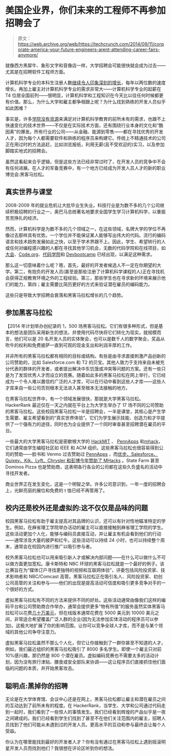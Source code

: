 # 美国企业界，你们未来的工程师不再参加招聘会了 

> 原文：<https://web.archive.org/web/https://techcrunch.com/2014/09/11/corporate-america-your-future-engineers-arent-attending-career-fairs-anymore/>

就像西方黑犀牛、象形文字和音像店一样，大学招聘会可能很快就会成为过去——尤其是在招聘软件工程师方面。

计算机科学专业的本科生注册人数[继续令人印象深刻的增长](https://web.archive.org/web/20221208015616/http://www.computerworld.com/s/article/9237459/Computer_science_enrollments_soared_last_year_rising_30_)，每年以两位数的速度增长。再加上雇主对计算机科学专业的需求非常大——计算机科学专业的起薪在 T4 位居全国前列——很明显，计算机科学和工程知识在今天比以往任何时候都更有价值。那么，为什么大学和雇主都争相跟上呢？为什么找到熟练的开发人员似乎如此困难？

事实是，许多[学院没有资源](https://web.archive.org/web/20221208015616/http://www.geekwire.com/2014/analysis-examining-computer-science-education-explosion/)来满足对计算机科学教育的前所未有的需求，也跟不上快速变化的技术世界——不仅是在实际技术方面，还有围绕行业本身的文化和“酷因素”的爆发。所有行业的公司——从金融、能源到零售——都在寻找优秀的开发人才，因为每个人都需要软件和熟练的程序员来构建它。传统上不精通技术的公司正在用过时的方法追赶，比如浏览报纸，利用无薪(且不受欢迎的)实习，以及参加脚踏实地式的招聘会。

虽然这看起来合乎逻辑，但是这些方法已经非常过时了，在开发人员的竞争中不会有任何进展。在人才的军备竞赛中，有一个地方已经成为开发人员人才的新的职业博览会:黑客马拉松。

## 真实世界与课堂

2008-2009 年的就业危机让大批毕业生失业。科技行业是为数不多的几个公司继续积极招聘的行业之一，奥巴马总统著名地要求全国学生学习计算机科学，以重振苦苦挣扎的经济。

然而，计算机科学是为数不多的几个领域之一，在这些领域，名牌大学的学位不再像过去那样具有优势。一个学位并不能保证某人能够写出伟大的代码。流行的编码语言和技术趋势发展如此之快，以至于学术界跟不上。因此，学生、希望转行的人或任何对编程感兴趣的人都在寻找其他学习机会，无数的代码学院和在线项目，如[大会](https://web.archive.org/web/20221208015616/https://generalassemb.ly/)、[Code.org](https://web.archive.org/web/20221208015616/http://code.org/learn)、[代码学院](https://web.archive.org/web/20221208015616/http://www.codecademy.com/)和 [Devbootcamp](https://web.archive.org/web/20221208015616/http://devbootcamp.com/) 已经出现，以满足这种需求。

那么这一切意味着什么呢？嗯，首先，最好的开发者候选人不一定在你期望的大学。第二，有抱负的开发人员(甚至是那些注册了计算机科学课程的人)正在寻找机会获得正规教育环境之外的工程经验。第三，那些学生也在寻求新的环境来展示他们的能力，第四；雇主需要比简历更好的方式来验证潜在雇员的编码能力。

这些只是导致大学招聘会衰落和黑客马拉松增长的几个趋势。

## 参加黑客马拉松

【2014 年计划举办创纪录的 1，500 场黑客马拉松。它们有很多种形式，但是基本的想法是团队采用新生的想法，并使用代码尽快将它们转化为现实。就规模而言，他们可以是 20 名开发人员的实体聚会，也可以是数千人的数字聚会，奖品从吹牛的权利和免费披萨一直到可观的现金支出和利润丰厚的工作。

并非所有的黑客马拉松都有相同的目标或结构。有些是由寻求直接刺激产品创新的公司赞助的，比如 Salesforce.com 和 T2 的贝宝。其他人致力于支持来自未被充分代表的群体的开发者，或者提出解决中东饥饿或冲突等问题的方案。还有一些只是为了发现优秀人才而设立的竞赛。随着如此多的黑客马拉松在网上举行，它已经成为一个令人难以置信的广泛的人才库，可以在行动中看到这些人才库——这些人才库来自一些公司否则根本无法进入甚至根本无法接触的地方。

在黑客马拉松世界中，有一个领域发展很快，那就是大学黑客马拉松。HackerRank 最近仅在一天之内就在平台上为大学生举办了 17 场不同的公司赞助的黑客马拉松。这些校园黑客马拉松一半是招聘会，一半是课堂，其核心是产生学生需要、雇主希望看到的“真实世界体验”。它们为学生展示技能、创造力和才华提供了一个强有力的途径，同时也为企业提供了一个同时审查甚至招聘潜在雇员的平台。

一些最大的大学黑客马拉松是密歇根大学的 [HackMIT](https://web.archive.org/web/20221208015616/https://www.hackmit.org/) 、 [PennApps](https://web.archive.org/web/20221208015616/http://2014f.pennapps.com/) 和[mhack](https://web.archive.org/web/20221208015616/http://mhacks.org/)，它们通常由学生编程社区如 IEEE 和 ACM 组织。这些黑客马拉松也很容易得到公司的赞助——脸书和 Venmo 过去赞助过 [PennApps](https://web.archive.org/web/20221208015616/http://technical.ly/philly/2014/02/18/pennapps-2014/) ，而[优步、Salesforce、Quixey、Kik、Lyft、Chrysler 和彭博今年赞助了 MHacks](https://web.archive.org/web/20221208015616/http://mhacks.org/) 。State Farm 甚至 Dominos Pizza 也是赞助商，这表明各行各业的公司都在这些久负盛名的活动中寻找开发者。

商业世界正在发生变化，这是一个明智之举。许多公司意识到，一年一度的招聘会上，光鲜亮丽的展位和免费的 t 恤已经不再管用了。

## 校内还是校外还是虚拟的:这不仅仅是品味的问题

校园黑客马拉松有助于雇主提高对其品牌的认识，还可以有针对性地瞄准特定的学生。例如，在麻省理工学院举办活动的雇主可以直接接触到麻省理工学院的学生。这些活动更加个人化，能够与编码员直接互动，并让雇主有机会看到他们的行动——通常涉及大量的披萨和红牛。这些活动可以持续 24 小时，也可以持续整个周末，通常会在校园内进行推广以吸引参与者。

校外黑客马拉松也可以用来吸引新人才或解决内部问题——在什么可以做什么不可以做方面更加宽松。康卡斯特和 NBC 环球的黑客马拉松就是一个最好的例子。该比赛旨在为“媒体订户寻找更独特的视频和互联网体验”，评委包括风险投资家、技术影响者和 NBC/Comcast 高管。黑客马拉松正在吸引名人、风险投资家、初创公司高管的关注和参与——他们的出现是提高活动可信度和吸引更多竞争对手的一个很好的方式。

虚拟黑客马拉松有不同的方法来提供不同的好处。这些活动通常由像我们这样的编码平台和公司赞助商合作举办，通常会提供更多“物有所值”的服务虽然实体黑客马拉松可以花费[几十万美元](https://web.archive.org/web/20221208015616/https://medium.com/hackers-and-hacking/the-hackathon-budget-d636b5b2ed6c)，但在线版本通常花费在 5000 美元到 10000 美元之间，非常适合希望覆盖广泛人群的企业(因为无法参加实体活动的程序员可以参加)。这极大地扩展了你的影响范围，让你可以竞争全球人才库，而不是与某个领域的其他公司争夺注意力。

虚拟黑客马拉松虽然不那么个人化，但它让你接触到了一群你甚至不知道的人才。例如，我们最近组织的黑客马拉松吸引了 8000 多名学生。即使一个雇主只对前 10%感兴趣，那仍然是 800 个潜在雇员。虚拟编码竞赛也不需要太多的活动计划，因为没有旅行津贴、膳食或安全部队来协调——这让程序员们直接抓住他们面临的问题的本质，并开始黑客攻击。

## 聪明点:黑掉你的招聘

无论是在大学体育馆、会议中心还是在网上，黑客马拉松都让雇主和潜在雇员之间的互动达到了前所未有的程度。在 HackerRank，当学生、大学和公司通过代码走到一起时，我们看到了一些惊人的事情发生。我们已经看到辉煌的产品似乎是一夜之间建成的。我们已经看到学生们找到了甚至不在他们关注范围内的雇主，招聘人员找到了他们可能从未遇到过的开发人员。更高水平的互动和参与最终会让每个人受益。

你认为在哪里能找到最好的开发者人才？你有没有通过在黑客马拉松上遇到摇滚明星开发人员而找到他们？我很想在评论区听到你的想法。